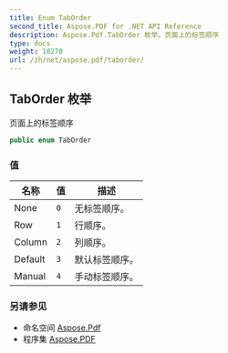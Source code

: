 ```yaml
---
title: Enum TabOrder
second_title: Aspose.PDF for .NET API Reference
description: Aspose.Pdf.TabOrder 枚举。页面上的标签顺序
type: docs
weight: 10270
url: /zh/net/aspose.pdf/taborder/
---
```

## TabOrder 枚举

页面上的标签顺序

```csharp
public enum TabOrder
```

### 值

| 名称 | 值 | 描述 |
| --- | --- | --- |
| None | `0` | 无标签顺序。 |
| Row | `1` | 行顺序。 |
| Column | `2` | 列顺序。 |
| Default | `3` | 默认标签顺序。 |
| Manual | `4` | 手动标签顺序。 |

### 另请参见

* 命名空间 [Aspose.Pdf](../../aspose.pdf/)
* 程序集 [Aspose.PDF](../../)